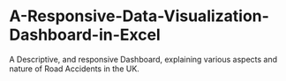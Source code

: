 # A-Responsive-Data-Visualization-Dashboard-in-Excel
A Descriptive, and responsive Dashboard, explaining various aspects and nature of Road Accidents in the UK. 
